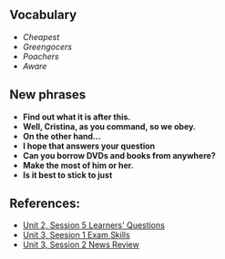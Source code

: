 ## Vocabulary

- *Cheapest*
- *Greengocers*
- *Poachers*
- *Aware*

## New phrases
- **Find out what it is after this.**
- **Well, Cristina, as you command, so we obey.**
- **On the other hand...**
- **I hope that answers your question**
- **Can you borrow DVDs and books from anywhere?**
- **Make the most of him or her.**
- **Is it best to stick to just**


## References:
- [Unit 2, Session 5 Learners' Questions](http://www.bbc.co.uk/learningenglish/english/course/english-you-need/unit-2/session-5)
- [Unit 3, Seesion 1 Exam Skills](http://www.bbc.co.uk/learningenglish/english/course/english-you-need/unit-3/session-1)
- [Unit 3, Session 2 News Review](http://www.bbc.co.uk/learningenglish/english/course/english-you-need/unit-3/session-2)
